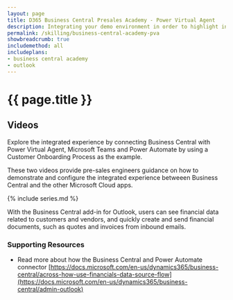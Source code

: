```yaml
---
layout: page
title: D365 Business Central Presales Academy - Power Virtual Agent
description: Integrating your demo environment in order to highlight integrated demos between Business Central, Power Virtual Agent, Microsoft Teams and Power Automate. 
permalink: /skilling/business-central-academy-pva
showbreadcrumb: true
includemethod: all
includeplans:
- business central academy
- outlook
---
```


# {{ page.title }}

## Videos

Explore the integrated experience by connecting Business Central with Power Virtual Agent, Microsoft Teams and Power Automate by using a Customer Onboarding Process as the example.

These two videos provide pre-sales engineers guidance on how to demonstrate and configure the integrated experience betweeen Business Central and the other Microsoft Cloud apps.

{% include series.md %}

With the Business Central add-in for Outlook, users can see financial data related to customers and vendors, and quickly create and send financial documents, such as quotes and invoices from inbound emails.

### Supporting Resources

* Read more about how the Business Central and Power Automate connector [https://docs.microsoft.com/en-us/dynamics365/business-central/across-how-use-financials-data-source-flow](https://docs.microsoft.com/en-us/dynamics365/business-central/admin-outlook)
